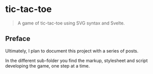 # tic-tac-toe

> A game of tic-tac-toe using SVG syntax and Svelte.

## Preface

Ultimately, I plan to document this project with a series of posts. 

In the different sub-folder you find the markup, stylesheet and script developing the game, one step at a time.
